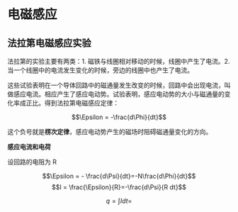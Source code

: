 # 电磁感应

## 法拉第电磁感应实验

法拉第的实验主要有两类：1. 磁铁与线圈相对移动的时候，线圈中产生了电流。2. 当一个线圈中的电流发生变化的时候，旁边的线圈中也产生了电流。

这些试验表明在一个导体回路中的磁通量发生改变的时候，回路中会出现电流，叫做感应电流。相应产生了感应电动势。试验表明，感应电动势的大小与磁通量的变化率成正比。得到法拉第电磁感应定律：

$$\Epsilon = -\frac{d\Phi}{dt}$$

这个负号就是**楞次定律**，感应电动势产生的磁场时阻碍磁通量变化的方向。

**感应电流和电荷**

设回路的电阻为 R

$$\Epsilon = - \frac{d\Psi}{dt}=-N\frac{d\Phi}{dt}$$
$$I = \frac{\Epsilon}{R}=-\frac{d\Psi}{R dt}$$

$$
q = \int I dt =
$$
